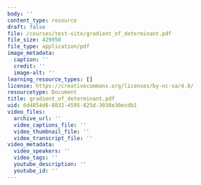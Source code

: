 ```yaml
---
body: ''
content_type: resource
draft: false
file: /courses/test-site/gradient_of_determinant.pdf
file_size: 429950
file_type: application/pdf
image_metadata:
  caption: ''
  credit: ''
  image-alt: ''
learning_resource_types: []
license: https://creativecommons.org/licenses/by-nc-sa/4.0/
resourcetype: Document
title: gradient_of_determinant.pdf
uid: 6d4854d6-8832-4595-825d-3038e30ecdb1
video_files:
  archive_url: ''
  video_captions_file: ''
  video_thumbnail_file: ''
  video_transcript_file: ''
video_metadata:
  video_speakers: ''
  video_tags: ''
  youtube_description: ''
  youtube_id: ''
---
```

